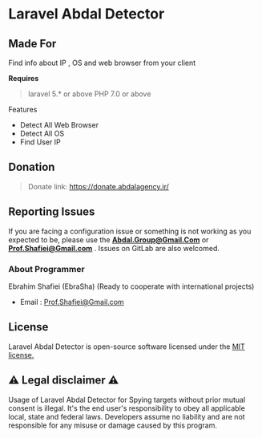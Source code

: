 # **Laravel Abdal Detector**



 

## Made For

Find info about IP , OS and web browser from your client

**Requires**
> laravel 5.* or above
> PHP 7.0 or above



Features

- Detect All Web Browser
- Detect All OS
- Find User IP

 

## Donation
> Donate link: https://donate.abdalagency.ir/


## Reporting Issues

If you are facing a configuration issue or something is not working as you expected to be, please use the **Abdal.Group@Gmail.Com** or **Prof.Shafiei@Gmail.com** . Issues on GitLab are also welcomed.




### About Programmer
Ebrahim Shafiei (EbraSha) (Ready to cooperate with international projects)
- Email : Prof.Shafiei@Gmail.com


## License
Laravel Abdal Detector is open-source software licensed under the [MIT license.](https://choosealicense.com/licenses/mit/)


## ⚠️ Legal disclaimer ⚠️

Usage of Laravel Abdal Detector for Spying targets without prior mutual consent is illegal. It's the end user's responsibility to obey all applicable local, state and federal laws. Developers assume no liability and are not responsible for any misuse or damage caused by this program.



